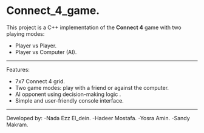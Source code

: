 # Connect_4_game.
This project is a C++ implementation of the **Connect 4** game with two playing modes:
- Player vs Player.
- Player vs Computer (AI).
----------------------------------------------------------------------------
Features:
- 7x7 Connect 4 grid.
- Two game modes: play with a friend or against the computer.
- AI opponent using decision-making logic .
- Simple and user-friendly console interface.
-----------------------------------------------------------------------------
Developed by:
-Nada Ezz El_dein.
-Hadeer Mostafa.
-Yosra Amin.
-Sandy Makram.
